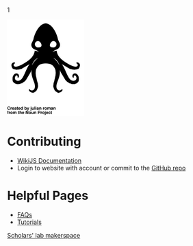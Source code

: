 1<!-- TITLE: The Makerspace @ Scholars' Lab Wiki -->
<!-- SUBTITLE: A repository of guides, tutorials, FAQs and knowledge for the Makerspace -->

![Kraken](https://raw.githubusercontent.com/scholarslab/makerwiki/master/kraken.svg)

# Contributing
- [WikiJS Documentation](https://docs.requarks.io/wiki/user-guide/markdown-syntax)
- Login to website with account or commit to the [GitHub repo](https://github.com/scholarslab/makerwiki)


# Helpful Pages
- [FAQs](faqs)
- [Tutorials](tutorials)



[Scholars' lab makerspace](http://scholarslab.org/makerspace)
